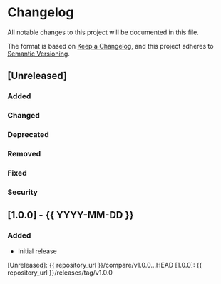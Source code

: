 # Changelog

All notable changes to this project will be documented in this file.

The format is based on [Keep a Changelog](https://keepachangelog.com/en/1.0.0/),
and this project adheres to [Semantic Versioning](https://semver.org/spec/v2.0.0.html).

## [Unreleased]

### Added

### Changed

### Deprecated

### Removed

### Fixed

### Security

## [1.0.0] - {{ YYYY-MM-DD }}

### Added

- Initial release

[Unreleased]: {{ repository_url }}/compare/v1.0.0...HEAD
[1.0.0]: {{ repository_url }}/releases/tag/v1.0.0